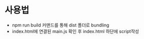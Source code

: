 # 사용법

- npm run build 커맨드를 통해 dist 폴더로 bundling
- index.html에 연결된 main.js 확인 후 index.html 하단에 script작성
